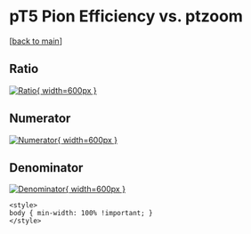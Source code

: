 # pT5 Pion Efficiency vs. ptzoom

[[back to main](./)]



## Ratio

[![Ratio](../mtv/var/pT5_211_eff_ptzoom.png){ width=600px }](../mtv/var/pT5_211_eff_ptzoom.pdf)

## Numerator

[![Numerator](../mtv/num/pT5_211_eff_ptzoom_num0.png){ width=600px }](../mtv/num/pT5_211_eff_ptzoom_num0.pdf)

## Denominator

[![Denominator](../mtv/den/pT5_211_eff_ptzoom_den.png){ width=600px }](../mtv/den/pT5_211_eff_ptzoom_den.pdf)


``` {=html}
<style>
body { min-width: 100% !important; }
</style>
```
